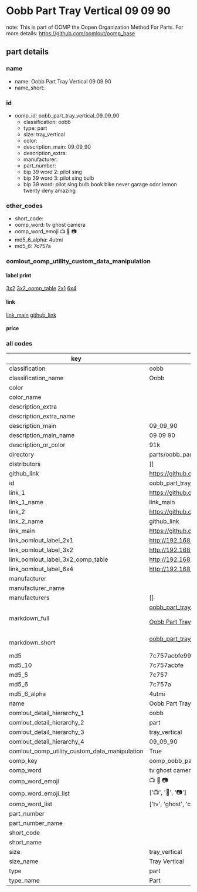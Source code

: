 # Oobb Part Tray Vertical 09 09 90  

note: This is part of OOMP the Oopen Organization Method For Parts. For more details: https://github.com/oomlout/oomp_base

##  part details





### name
* name: Oobb Part Tray Vertical 09 09 90
* name_short: 
### id
* oomp_id: oobb_part_tray_vertical_09_09_90
  * classification: oobb
  * type: part
  * size: tray_vertical
  * color: 
  * description_main: 09_09_90
  * description_extra: 
  * manufacturer: 
  * part_number: 
  * bip 39 word 2: pilot sing
  * bip 39 word 3: pilot sing bulb
  * bip 39 word: pilot sing bulb book bike never garage odor lemon twenty deny amazing

### other_codes
* short_code: 
* oomp_word: tv ghost camera
* oomp_word_emoji :tv: :ghost: :camera:
* md5_6_alpha: 4utmi
* md5_6: 7c757a






### oomlout_oomp_utility_custom_data_manipulation
#### label print
[3x2](http://192.168.1.245:1112/?label=oomp%204utmi)
[3x2_oomp_table](http://192.168.1.107:1112/?label=oomp%204utmi)
[2x1](http://192.168.1.242:1112/?label=oomp%204utmi)
[6x4](http://192.168.1.55:1112/?label=oomp%204utmi)    

#### link

[link_main](https://github.com/oomlout/oomlout_oomp_current_version_messy/tree/main/parts/oobb_part_tray_vertical_09_09_90) [github_link](https://github.com/oomlout/oomlout_oomp_part_src/tree/main/parts/oobb_part_tray_vertical_09_09_90)                             

#### price







### all codes 
| key | value |  
| --- | --- |  
| classification | oobb |  
| classification_name | Oobb |  
| color |  |  
| color_name |  |  
| description_extra |  |  
| description_extra_name |  |  
| description_main | 09_09_90 |  
| description_main_name | 09 09 90 |  
| description_or_color | 91k |  
| directory | parts/oobb_part_tray_vertical_09_09_90 |  
| distributors | [] |  
| github_link | https://github.com/oomlout/oomlout_oomp_part_src/tree/main/parts/oobb_part_tray_vertical_09_09_90 |  
| id | oobb_part_tray_vertical_09_09_90 |  
| link_1 | https://github.com/oomlout/oomlout_oomp_current_version_messy/tree/main/parts/oobb_part_tray_vertical_09_09_90 |  
| link_1_name | link_main |  
| link_2 | https://github.com/oomlout/oomlout_oomp_part_src/tree/main/parts/oobb_part_tray_vertical_09_09_90 |  
| link_2_name | github_link |  
| link_main | https://github.com/oomlout/oomlout_oomp_current_version_messy/tree/main/parts/oobb_part_tray_vertical_09_09_90 |  
| link_oomlout_label_2x1 | http://192.168.1.242:1112/?label=oomp%204utmi |  
| link_oomlout_label_3x2 | http://192.168.1.245:1112/?label=oomp%204utmi |  
| link_oomlout_label_3x2_oomp_table | http://192.168.1.107:1112/?label=oomp%204utmi |  
| link_oomlout_label_6x4 | http://192.168.1.55:1112/?label=oomp%204utmi |  
| manufacturer |  |  
| manufacturer_name |  |  
| manufacturers | [] |  
| markdown_full | [oobb_part_tray_vertical_09_09_90](https://github.com/oomlout/oomlout_oomp_current_version_messy/tree/main/parts/oobb_part_tray_vertical_09_09_90)<br>[](https://github.com/oomlout/oomlout_oomp_current_version_messy/tree/main/parts/oobb_part_tray_vertical_09_09_90)<br>[Oobb Part Tray Vertical 09 09 90](https://github.com/oomlout/oomlout_oomp_current_version_messy/tree/main/parts/oobb_part_tray_vertical_09_09_90)<br><br> |  
| markdown_short | [oobb_part_tray_vertical_09_09_90](https://github.com/oomlout/oomlout_oomp_current_version_messy/tree/main/parts/oobb_part_tray_vertical_09_09_90)<br><br> |  
| md5 | 7c757acbfe992bee540b11983bf25527 |  
| md5_10 | 7c757acbfe |  
| md5_5 | 7c757 |  
| md5_6 | 7c757a |  
| md5_6_alpha | 4utmi |  
| name | Oobb Part Tray Vertical 09 09 90 |  
| oomlout_detail_hierarchy_1 | oobb |  
| oomlout_detail_hierarchy_2 | part |  
| oomlout_detail_hierarchy_3 | tray_vertical |  
| oomlout_detail_hierarchy_4 | 09_09_90 |  
| oomlout_oomp_utility_custom_data_manipulation | True |  
| oomp_key | oomp_oobb_part_tray_vertical_09_09_90 |  
| oomp_word | tv ghost camera |  
| oomp_word_emoji | :tv: :ghost: :camera: |  
| oomp_word_emoji_list | [':tv:', ':ghost:', ':camera:'] |  
| oomp_word_list | ['tv', 'ghost', 'camera'] |  
| part_number |  |  
| part_number_name |  |  
| short_code |  |  
| short_name |  |  
| size | tray_vertical |  
| size_name | Tray Vertical |  
| type | part |  
| type_name | Part |  
